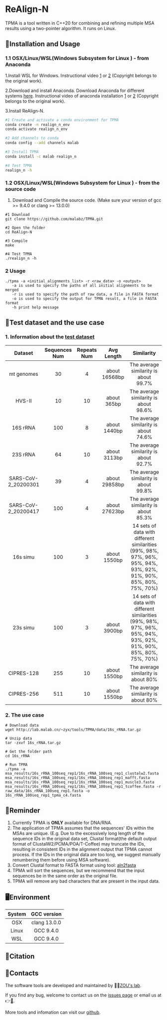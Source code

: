 # ReAlign-N

TPMA is a tool written in C++20 for combining and refining multiple MSA results using a two-pointer algorithm. It runs on Linux.

## 🔨Installation and Usage

### 1.1 OSX/Linux/WSL(Windows Subsystem for Linux ) - from Anaconda
1.Install WSL for Windows. Instructional video [1](https://www.youtube.com/watch?v=X-DHaQLrBi8&t=5s) or [2](http://lab.malab.cn/%7Etfr/1.mp4) (Copyright belongs to the original work).

2.Download and install Anaconda. Download Anaconda for different systems [here](https://www.anaconda.com/products/distribution#Downloads). Instructional video of anaconda installation [1](https://www.youtube.com/watch?v=AshsPB3KT-E) or [2](http://lab.malab.cn/%7Etfr/Install_anaconda_in_Linux.mp4) (Copyright belongs to the original work).

3.Install ReAlign-N.
```bash
#1 Create and activate a conda environment for TPMA
conda create -n realign_n_env
conda activate realign_n_env

#2 Add channels to conda
conda config --add channels malab

#3 Install TPMA
conda install -c malab realign_n

#4 Test TPMA
realign_n -h
```

### 1.2 OSX/Linux/WSL(Windows Subsystem for Linux ) - from the source code

1. Download and Compile the source code. (Make sure your version of gcc >= 9.4.0 or clang >= 13.0.0)
```shell
#1 Download
git clone https://github.com/malabz/TPMA.git

#2 Open the folder
cd ReAlign-N

#3 Compile
make

#4 Test TPMA
./realign_n -h
```

### 2 Usage
```
./tpma -a <initial_alignments_list> -r <raw_data> -o <output>
   -a is used to specify the paths of all initial alignments to be merged
   -r is used to specify the path of raw data, a file in FASTA format
   -o is used to specify the output for TPMA result, a file in FASTA format
   -h print help message
```

## 🔬Test dataset and the use case
### 1. Information about the [test dataset](https://github.com/malabz/TPMA/tree/main/data)

Dataset|Sequences Num|Repeats Num|Avg Length|Similarity
:---:|:---:|:---:|:---:|:---:
mt genomes|30|4|about 16568bp|The average similarity is about 99.7%
HVS-II|10|10|about 365bp|The average similarity is about 98.6%
16S rRNA|100|8|about 1440bp|The average similarity is about 74.6%
23S rRNA|64|10|about 3113bp|The average similarity is about 92.7%
SARS-CoV-2_20200301|39|4|about 29858bp|The average similarity is about 99.8%
SARS-CoV-2_20200417|100|4|about 27623bp|The average similarity is about 85.3%
16s simu|100|3|about 1550bp|14 sets of data with different similarities (99%, 98%, 97%, 96%, 95%, 94%, 93%, 92%, 91%, 90%, 85%, 80%, 75%, 70%)
23s simu|100|3|about 3900bp|14 sets of data with different similarities (99%, 98%, 97%, 96%, 95%, 94%, 93%, 92%, 91%, 90%, 85%, 80%, 75%, 70%)
CIPRES-128|255|10|about 1550bp|The average similarity is about 80%
CIPRES-256|511|10|about 1550bp|The average similarity is about 80%


### 2. The use case
```shell
# Download data
wget http://lab.malab.cn/~zyx/tools/TPMA/data/16s_rRNA.tar.gz

# Unzip data
tar -zxvf 16s_rRNA.tar.gz

# Get the folder path
cd 16s_rRNA

# Run TPMA
./tpma -a msa_results/16s_rRNA_100seq_rep1/16s_rRNA_100seq_rep1_clustalw2.fasta msa_results/16s_rRNA_100seq_rep1/16s_rRNA_100seq_rep1_mafft.fasta msa_results/16s_rRNA_100seq_rep1/16s_rRNA_100seq_rep1_muscle3.fasta msa_results/16s_rRNA_100seq_rep1/16s_rRNA_100seq_rep1_tcoffee.fasta -r raw_data/16s_rRNA_100seq_rep1.fasta -o 16s_rRNA_100seq_rep1_tpma_c4.fasta 
```
## 📍Reminder
1. Currently TPMA is **ONLY** available for DNA/RNA. 
2. The application of TPMA assumes that the sequences' IDs within the MSAs are unique.
(E.g. Due to the excessively long length of the sequence IDs in the original data set, Clustal format(the default output format of ClustalW2/PCMA/POA/T-Coffee) may truncate the IDs, resulting in consistent IDs in the alignment output that TPMA cannot process. If the IDs in the original data are too long, we suggest manually renumbering them before using MSA software).
3. Convert Clustal format to FASTA format using tool: [aln2fasta](https://github.com/malabz/MSATOOLS/tree/main/format-converter)
4. TPMA will sort the sequences, but we recommend that the input sequences be in the same order as the original file.
5. TPMA will remove any bad characters that are present in the input data.

## 🖥️Environment
System|GCC version
:---:|:---:
OSX|clang 13.0.0
Linux|GCC 9.4.0
WSL|GCC 9.4.0

## 🔖Citation


## 👋Contacts
The software tools are developed and maintained by 🧑‍🏫[ZOU's lab](http://lab.malab.cn/~zq/en/index.html).

If you find any bug, welcome to contact us on the [issues page](https://github.com/malabz/TPMA/issues) or email us at 👉[📩](zhai1xiao@gmail.com).

More tools and infomation can visit our [github](https://github.com/malabz).
